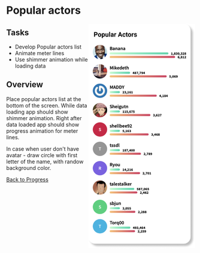 # Popular actors

<img align="right" src="./assets/mockups/popular-actors-screen.png" height="600">

## Tasks

- Develop Popular actors list
- Animate meter lines
- Use shimmer animation while loading data

## Overview

Place popular actors list at the bottom of the screen. While data loading app should show shimmer animation. Right after data loaded app should show progress animation for meter lines.

In case when user don't have avatar - draw circle with first letter of the name, with randow background color.

[Back to Progress](../README.md#progress)